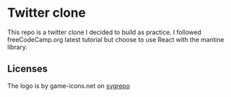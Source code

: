 # Twitter clone

This repo is a twitter clone I decided to build as practice.
I followed freeCodeCamp.org latest tutorial but choose to use React with the mantine library.

## Licenses

The logo is by game-icons.net on [svgrepo](https://game-icons.net/?ref=svgrepo.com)
